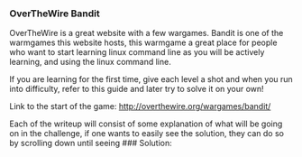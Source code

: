 ### OverTheWire Bandit

OverTheWire is a great website with a few wargames. Bandit is one of the warmgames this website hosts, this warmgame 
a great place for people who want to start learning linux command line as you will be actively learning, and using the linux command line.

If you are learning for the first time, give each level a shot and when you run into difficulty, refer to this guide and later try to solve it on your own!

Link to the start of the game: http://overthewire.org/wargames/bandit/

Each of the writeup will consist of some explanation of what will be going on in
the challenge, if one wants to easily see the solution, they can do so by scrolling down
until seeing ### Solution:
